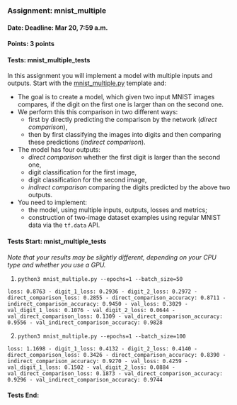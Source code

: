 ### Assignment: mnist_multiple
#### Date: Deadline: Mar 20, 7:59 a.m.
#### Points: 3 points
#### Tests: mnist_multiple_tests

In this assignment you will implement a model with multiple inputs and outputs.
Start with the [mnist_multiple.py](https://github.com/ufal/npfl114/tree/master/labs/04/mnist_multiple.py)
template and:
- The goal is to create a model, which given two input MNIST images compares, if the
  digit on the first one is larger than on the second one.
- We perform this this comparison in two different ways:
  - first by directly predicting the comparison by the network (_direct comparison_),
  - then by first classifying the images into digits and then comparing these predictions (_indirect comparison_).
- The model has four outputs:
  - _direct comparison_ whether the first digit is larger than the second one,
  - digit classification for the first image,
  - digit classification for the second image,
  - _indirect comparison_ comparing the digits predicted by the above two outputs.
- You need to implement:
  - the model, using multiple inputs, outputs, losses and metrics;
  - construction of two-image dataset examples using regular MNIST data via the `tf.data` API.

#### Tests Start: mnist_multiple_tests
_Note that your results may be slightly different, depending on your CPU type and whether you use a GPU._
1. `python3 mnist_multiple.py --epochs=1 --batch_size=50`
```
loss: 0.8763 - digit_1_loss: 0.2936 - digit_2_loss: 0.2972 - direct_comparison_loss: 0.2855 - direct_comparison_accuracy: 0.8711 - indirect_comparison_accuracy: 0.9450 - val_loss: 0.3029 - val_digit_1_loss: 0.1076 - val_digit_2_loss: 0.0644 - val_direct_comparison_loss: 0.1309 - val_direct_comparison_accuracy: 0.9556 - val_indirect_comparison_accuracy: 0.9828
```
2. `python3 mnist_multiple.py --epochs=1 --batch_size=100`
```
loss: 1.1698 - digit_1_loss: 0.4132 - digit_2_loss: 0.4140 - direct_comparison_loss: 0.3426 - direct_comparison_accuracy: 0.8390 - indirect_comparison_accuracy: 0.9270 - val_loss: 0.4259 - val_digit_1_loss: 0.1502 - val_digit_2_loss: 0.0884 - val_direct_comparison_loss: 0.1873 - val_direct_comparison_accuracy: 0.9296 - val_indirect_comparison_accuracy: 0.9744
```
#### Tests End:
